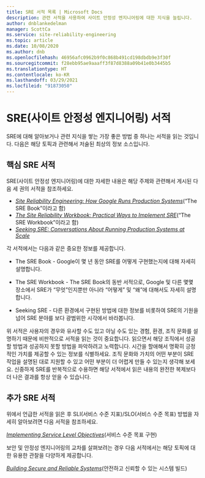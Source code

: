 ```yaml
---
title: SRE 서적 목록 | Microsoft Docs
description: 관련 서적을 사용하여 사이트 안정성 엔지니어링에 대한 지식을 늘립니다.
author: dnblankedelman
manager: ScottCa
ms.service: site-reliability-engineering
ms.topic: article
ms.date: 10/08/2020
ms.author: dnb
ms.openlocfilehash: 46956afc0962b9f0c868b491cd198dbdb9e3f30f
ms.sourcegitcommit: f28ebb95ae9aaaff3f87d8388a09b41e0b3445b5
ms.translationtype: HT
ms.contentlocale: ko-KR
ms.lasthandoff: 03/29/2021
ms.locfileid: "91873050"
---
```

# <a name="site-reliability-engineering-sre-books"></a>SRE(사이트 안정성 엔지니어링) 서적

SRE에 대해 알아보거나 관련 지식을 쌓는 가장 좋은 방법 중 하나는 서적을 읽는 것입니다. 다음은 해당 토픽과 관련해서 저술된 최상의 정보 소스입니다.

## <a name="core-sre-books"></a>핵심 SRE 서적

SRE(사이트 안정성 엔지니어링)에 대한 자세한 내용은 해당 주제와 관련해서 게시된 다음 세 권의 서적을 참조하세요.

- [_Site Reliability Engineering: How Google Runs Production Systems_](https://www.oreilly.com/library/view/site-reliability-engineering/9781491929117/)(“The SRE Book”이라고 함)
- [_The Site Reliability Workbook: Practical Ways to Implement SRE_](https://www.oreilly.com/library/view/the-site-reliability/9781492029496/)(“The SRE Workbook”이라고 함)
- [_Seeking SRE: Conversations About Running Production Systems at Scale_](https://www.oreilly.com/library/view/seeking-sre/9781491978856/)

각 서적에서는 다음과 같은 중요한 정보를 제공합니다.

- The SRE Book - Google이 몇 년 동안 SRE를 어떻게 구현했는지에 대해 자세히 설명합니다.

- The SRE Workbook - The SRE Book의 동반 서적으로, Google 및 다른 몇몇 장소에서 SRE가 “무엇”인지뿐만 아니라 “어떻게” 및 “왜”에 대해서도 자세히 설명합니다.

- Seeking SRE - 다른 환경에서 구현된 방법에 대한 정보를 비롯하여 SRE의 기원을 넘어 SRE 분야를 보다 광범위한 시각에서 바라봅니다.

위 서적은 사용자의 경우와 유사할 수도 있고 아닐 수도 있는 경험, 환경, 조직 문화를 설명하기 때문에 비판적으로 서적을 읽는 것이 중요합니다. 읽으면서 해당 조직에서 성공할 방법과 성공하지 못할 방법을 파악하려고 노력합니다. 시간을 할애해서 명확히 긍정적인 가치를 제공할 수 있는 정보를 식별하세요. 조직 문화와 가치의 어떤 부분이 SRE 작업을 설명된 대로 지원할 수 있고 어떤 부분이 더 어렵게 만들 수 있는지 생각해 보세요. 신중하게 SRE를 반복적으로 수용하면 해당 서적에서 읽은 내용의 완전한 복제보다 더 나은 결과를 항상 얻을 수 있습니다.

## <a name="additional-sre-books"></a>추가 SRE 서적

위에서 언급한 서적을 읽은 후 SLI(서비스 수준 지표)/SLO(서비스 수준 목표) 방법을 자세히 알아보려면 다음 서적을 참조하세요.

[_Implementing Service Level Objectives_](https://www.oreilly.com/library/view/implementing-service-level/9781492076803/)(서비스 수준 목표 구현)

보안 및 안정성 엔지니어링의 교차를 살펴보려는 경우 다음 서적에서는 해당 토픽에 대한 유용한 관찰을 다양하게 제공합니다.

[_Building Secure and Reliable Systems_](https://www.oreilly.com/library/view/building-secure-and/9781492083115/)(안전하고 신뢰할 수 있는 시스템 빌드)
